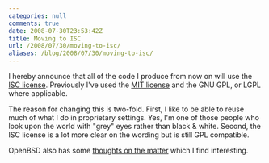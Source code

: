 ```yaml
---
categories: null
comments: true
date: 2008-07-30T23:53:42Z
title: Moving to ISC
url: /2008/07/30/moving-to-isc/
aliases: /blog/2008/07/30/moving-to-isc/
---
```


I hereby announce that all of the code I produce from now on will use
the [ISC license](http://en.wikipedia.org/wiki/ISC_license).  Previously
I've used the [MIT license](http://en.wikipedia.org/wiki/MIT_License)
and the GNU GPL, or LGPL where applicable.

The reason for changing this is two-fold.  First, I like to be able to
reuse much of what I do in proprietary settings. Yes, I'm one of those
people who look upon the world with "grey" eyes rather than black &
white.  Second, the ISC license is a lot more clear on the wording but
is still GPL compatible.

OpenBSD also has some
[thoughts on the matter](http://www.openbsd.org/policy.html) which I
find interesting.
